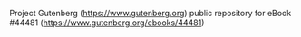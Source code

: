 Project Gutenberg (https://www.gutenberg.org) public repository for eBook #44481 (https://www.gutenberg.org/ebooks/44481)
